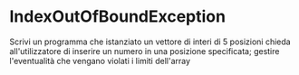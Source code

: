 # IndexOutOfBoundException
Scrivi un programma che istanziato un vettore di interi di 5 posizioni chieda all'utilizzatore di inserire un numero in una posizione specificata; gestire l'eventualità che vengano violati i limiti dell'array

